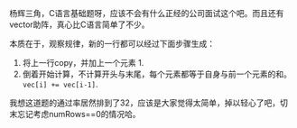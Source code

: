 杨辉三角，C语言基础题呀，应该不会有什么正经的公司面试这个吧。而且还有vector助阵，真心比C语言简单了不少。

本质在于，观察规律，新的一行都可以经过下面步骤生成：

1. 将上一行copy，并加上一个元素 1.
2. 倒着开始计算，不计算开头与末尾，每个元素都等于自身与前一个元素的和。 `vec[i] += vec[i-1]`.

我想这道题的通过率居然排到了32，应该是大家觉得太简单，掉以轻心了吧，切末忘记考虑numRows==0的情况哈。
